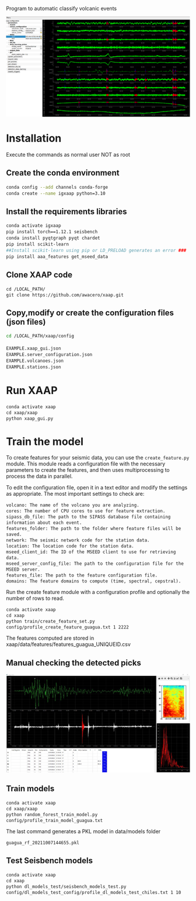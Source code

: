 Program to automatic classify volcanic events

![XAAP gui](./images/xaap_gui_1.png)

# Installation
Execute the commands as normal user NOT as root

## Create the conda environment

``` bash
conda config --add channels conda-forge
conda create --name igxaap python=3.10 
```

## Install the requirements libraries 

``` bash
conda activate igxaap  
pip install torch==1.12.1 seisbench 
conda install pyqtgraph pyqt chardet
pip install scikit-learn 
##Install scikit-learn using pip or LD_PRELOAD generates an error ###
pip install aaa_features get_mseed_data 
```

## Clone XAAP code
```
cd /LOCAL_PATH/
git clone https://github.com/awacero/xaap.git

```
## Copy,modify or create the configuration files (json files)
``` bash
cd /LOCAL_PATH/xaap/config

EXAMPLE.xaap_gui.json
EXAMPLE.server_configuration.json
EXAMPLE.volcanoes.json
EXAMPLE.stations.json

```

# Run XAAP
```
conda activate xaap
cd xaap/xaap
python xaap_gui.py 
```

# Train the model 
To create features for your seismic data, you can use the `create_feature.py` module. This module reads a configuration file with the necessary parameters to create the features, and then uses multiprocessing to process the data in parallel.

To edit the configuration file, open it in a text editor and modify the settings as appropriate. The most important settings to check are:

    volcano: The name of the volcano you are analyzing.
    cores: The number of CPU cores to use for feature extraction.
    sipass_db_file: The path to the SIPASS database file containing information about each event.
    features_folder: The path to the folder where feature files will be saved.
    network: The seismic network code for the station data.
    location: The location code for the station data.
    mseed_client_id: The ID of the MSEED client to use for retrieving data.
    mseed_server_config_file: The path to the configuration file for the MSEED server.
    features_file: The path to the feature configuration file.
    domains: The feature domains to compute (time, spectral, cepstral).

Run the create feature module with a configuration profile and optionally the number of rows to read.

```
conda activate xaap 
cd xaap
python train/create_feature_set.py config/profile_create_feature_guagua.txt 1 2222
```
The features computed are stored in xaap/data/features/features_guagua_UNIQUEID.csv


## Manual checking the detected picks

![checking interface](./images/xaap_check_manual_1.jpeg)


## Train models 

```
conda activate xaap 
cd xaap/xaap
python random_forest_train_model.py config/profile_train_model_guagua.txt
```

The last command generates a PKL model in data/models folder
```
guagua_rf_20211007144655.pkl
```

## Test Seisbench models
```
conda activate xaap 
cd xaap
python dl_models_test/seisbench_models_test.py config/dl_models_test_config/profile_dl_models_test_chiles.txt 1 10
```

